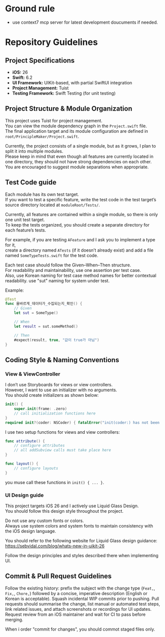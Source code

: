 # Ground rule

- use context7 mcp server for latest development doucuments if needed. 

# Repository Guidelines

## Project Specifications

- **iOS:** 26  
- **Swift:** 6.2  
- **UI Framework:** UIKit-based, with partial SwiftUI integration  
- **Project Management:** Tuist  
- **Testing Framework:** Swift Testing (for unit testing) 

## Project Structure & Module Organization

This project uses Tuist for project management.  
You can view the module dependency graph in the `Project.swift` file.  
The final application target and its module configuration are defined in `root/PrincipleMaker/Project.swift`.

Currently, the project consists of a single module, but as it grows, I plan to split it into multiple modules.  
Please keep in mind that even though all features are currently located in one directory, they should not have strong dependencies on each other.  
You are encouraged to suggest module separations when appropriate.


## Test Code guide

Each module has its own test target.  
If you want to test a specific feature, write the test code in the test target’s source directory located at `moduleRoot/Tests/`.

Currently, all features are contained within a single module, so there is only one unit test target.  
To keep the tests organized, you should create a separate directory for each feature’s tests.

For example, if you are testing `AFeature` and I ask you to implement a type for it,  
create a directory named `ATests` (if it doesn’t already exist) and add a file named `SomeTypeTests.swift` for the test code.

Each test case should follow the Given–When–Then structure.  
For readability and maintainability, use one assertion per test case.  
Also, use Korean naming for test case method names for better contextual readability.
use "sut" naming for system under test.

Example:
```swift
@Test
func 올바르게_데이터가_수집되는지_확인() {
    // Given
    let sut = SomeType()

    // When
    let result = sut.someMethod()

    // Then
    #expect(result, true, "값이 true가 아님")
}
```

## Coding Style & Naming Conventions

### View & ViewController

I don’t use Storyboards for views or view controllers.  
However, I want to use an initializer with no arguments.  
You should create initializers as shown below:

```swift
init() {
    super.init(frame: .zero)
    // call initialization functions here
}
required init?(coder: NSCoder) { fatalError("init(coder:) has not been implemented") }
```

I use two setup functions for views and view controllers:
```swift
func attribute() {
    // configure attributes
    // all addSubview calls must take place here
}

func layout() {
    // configure layouts
}
```
you muse call these functions in `init() { ... }`.

### UI Design guide

This project targets iOS 26 and I actively use Liquid Glass Design.  
You should follow this design style throughout the project.

Do not use any custom fonts or colors.  
Always use system colors and system fonts to maintain consistency with the iOS design language.

You should refer to the following website for Liquid Glass design guidance:  
https://sebvidal.com/blog/whats-new-in-uikit-26

Follow the design principles and styles described there when implementing UI.

## Commit & Pull Request Guidelines

Follow the existing history: prefix the subject with the change type (`Feat,`, `Fix,`, `Chore,`) followed by a concise, imperative description (English or Korean is acceptable). Squash incidental WIP commits prior to pushing. Pull requests should summarise the change, list manual or automated test steps, link related issues, and attach screenshots or recordings for UI updates. Request review from an iOS maintainer and wait for CI to pass before merging.

When i order "commit for changes", you should commot staged files only.
